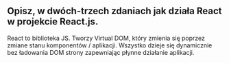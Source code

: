 ## Opisz, w dwóch-trzech zdaniach jak działa React w projekcie React.js.

React to biblioteka JS. Tworzy Virtual DOM, który zmienia się poprzez zmiane stanu komponentów / aplikacji. Wszystko dzieje się dynamicznie bez ładowania DOM strony zapewniając płynne działanie aplikacji.
